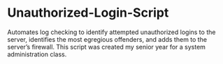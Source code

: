 # Unauthorized-Login-Script
Automates log checking to identify attempted unauthorized logins to the server, identifies the most egregious offenders, and adds them to the server’s firewall.
This script was created my senior year for a system administration class.
